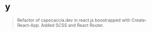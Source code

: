 # y

> Refactor of capocaccia.dev in react.js boostrapped with Create-React-App.  Added SCSS and React Router.
